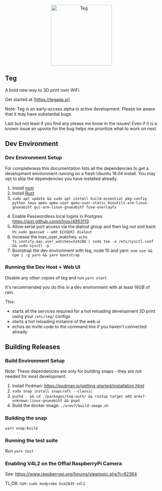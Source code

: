 <div align="center">
<img src="./packages/teg-web-ui/src/onboarding/landingPage/tegLogo.svg" alt="Teg" width="200"/>
</div>

## Teg

A bold new way to 3D print over WiFi.

Get started at [https://tegapp.io]

Note: Teg is an early-access alpha in active development. Please be aware that it may have substantial bugs.

Last but not least if you find any please me know in the issues! Even if it is a known issue an upvote for the bug helps me prioritize what to work on next.


## Dev Environment

### Dev Environment Setup

For completeness this documentation lists all the dependencies to get a development environment running on a fresh Ubuntu 18.04 install. You may opt to skip the dependencies you have installed already.

1. Install [nvm](https://github.com/creationix/nvm)
2. Install [Rust](https://rustup.rs/)
3. `sudo apt update && sudo apt install build-essential pkg-config python tmux qemu qemu-user qemu-user-static binutils-arm-linux-gnueabihf gcc-arm-linux-gnueabihf fuse-overlayfs`
<!-- Removed until we need PG again: libssl-dev postgresql libpq-dev -->
4. Enable Passwordless local logins in Postgres: https://gist.github.com/p1nox/4953113
5. Allow serial port access via the dialout group and then log out and back in: `sudo gpasswd --add ${USER} dialout`
6. Increase the max_user_watches: `echo fs.inotify.max_user_watches=524288 | sudo tee -a /etc/sysctl.conf && sudo sysctl -p`
7. Bootstrap the dev environment with teg, node 10 and yarn:
`nvm use && npm i -g yarn && yarn bootstrap`


### Running the Dev Host + Web UI

Disable any other copies of teg and run `yarn start`

It's recommended you do this in a dev environment with at least 16GB of ram.

This:
* starts all the services required for a hot reloading development 3D print using your `/etc/teg/` configs
* starts a hot reloading instance of the web ui
* echos an invite code to the command line if you haven't connected already.


## Building Releases

### Build Environment Setup

Note: These dependencies are only for building snaps - they are not needed for most development.

1. Install Podman: https://podman.io/getting-started/installation.html
2. `sudo snap install snapcraft --classic`
3. `pushd . && cd ./packages/teg-auth/ && rustup target add armv7-unknown-linux-gnueabihf && popd`
4. Build the docker image: `./armv7/build-image.sh`


### Building the snap

`yarn snap:build`


### Running the test suite

Run `yarn test`


### Enabling V4L2 on the Offial RaspberryPi Camera

See: https://www.raspberrypi.org/forums/viewtopic.php?t=62364

TL;DR: run: `sudo modprobe bcm2835-v4l2`

<!-- 
  TODO: I think the following information is out of date and no longer necessary to configure Teg:

  This will default the camera to 128x96px

  To increase the resolution run:

  `v4l2-ctl --set-fmt-video=width=1920,height=1088,pixelformat=4`

  ### Raspian

  Teg requires Raspbian Buster. To upgrade to Raspbian Buster see:

  https://www.raspberrypi.org/blog/buster-the-new-version-of-raspbian/
-->
